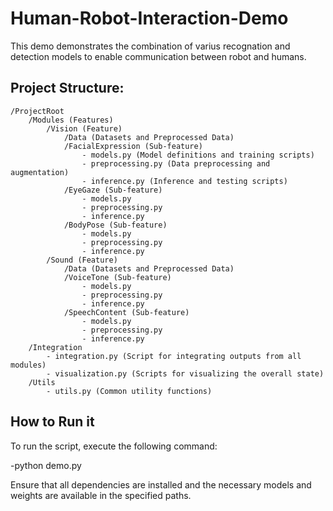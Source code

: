 # Human-Robot-Interaction-Demo


This demo demonstrates the combination of varius recognation and detection models to enable communication between robot and humans.


## Project Structure:

```
/ProjectRoot
    /Modules (Features)
        /Vision (Feature)
            /Data (Datasets and Preprocessed Data)
            /FacialExpression (Sub-feature)
                - models.py (Model definitions and training scripts)
                - preprocessing.py (Data preprocessing and augmentation)
                - inference.py (Inference and testing scripts)
            /EyeGaze (Sub-feature)
                - models.py
                - preprocessing.py
                - inference.py
            /BodyPose (Sub-feature)
                - models.py
                - preprocessing.py
                - inference.py
        /Sound (Feature)
            /Data (Datasets and Preprocessed Data)
            /VoiceTone (Sub-feature)
                - models.py
                - preprocessing.py
                - inference.py
            /SpeechContent (Sub-feature)
                - models.py
                - preprocessing.py
                - inference.py
    /Integration
        - integration.py (Script for integrating outputs from all modules)
        - visualization.py (Scripts for visualizing the overall state)
    /Utils
        - utils.py (Common utility functions)
```


## How to Run it

To run the script, execute the following command:

-python demo.py


Ensure that all dependencies are installed and the necessary models and weights are available in the specified paths.




